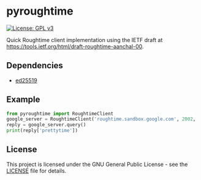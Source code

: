 # pyroughtime

[![License: GPL v3](https://img.shields.io/badge/License-GPL%20v3-blue.svg)](https://www.gnu.org/licenses/gpl-3.0)

Quick Roughtime client implementation using the IETF draft at
<https://tools.ietf.org/html/draft-roughtime-aanchal-00>.

## Dependencies

* [ed25519](https://github.com/warner/python-ed25519/)

## Example

```python
from pyroughtime import RoughtimeClient
google_server = RoughtimeClient('roughtime.sandbox.google.com', 2002, 'etPaaIxcBMY1oUeGpwvPMCJMwlRVNxv51KK/tktoJTQ=')
reply = google_server.query()
print(reply['prettytime'])
```
## License

This project is licensed under the GNU General Public License - see the [LICENSE](LICENSE)
file for details.
